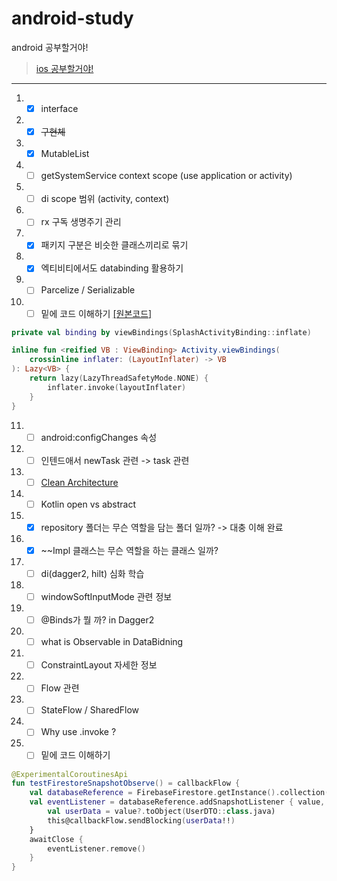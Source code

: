 # android-study
android 공부할거야!

> [ios 공부할거야!](https://github.com/sungbin5304/ios-study)

-----

1. - [x] interface
2. - [x] ~~구현체~~
3. - [x] MutableList
4. - [ ] getSystemService context scope (use application or activity)
5. - [ ] di scope 범위 (activity, context)
6. - [ ] rx 구독 생명주기 관리
7. - [x] 패키지 구분은 비슷한 클래스끼리로 묶기
8. - [x] 엑티비티에서도 databinding 활용하기
9. - [ ] Parcelize / Serializable
10. - [ ] 밑에 코드 이해하기 [[원본코드]](https://github.com/fornewid/android-animation-11p-more/blob/end/sample/src/main/java/soup/animation/sample/SplashActivity.kt#L17)
```kotlin
private val binding by viewBindings(SplashActivityBinding::inflate)

inline fun <reified VB : ViewBinding> Activity.viewBindings(
    crossinline inflater: (LayoutInflater) -> VB
): Lazy<VB> {
    return lazy(LazyThreadSafetyMode.NONE) {
        inflater.invoke(layoutInflater)
    }
}
```
11. - [ ] android:configChanges 속성
12. - [ ] 인텐드애서 newTask 관련 -> task 관련
13. - [ ] [Clean Architecture](https://codechacha.com/ko/android-clean-architecture/)
14. - [ ] Kotlin open vs abstract
15. - [x] repository 폴더는 무슨 역할을 담는 폴더 일까? -> 대충 이해 완료
16. - [x] \~\~Impl 클래스는 무슨 역할을 하는 클래스 일까?
17. - [ ] di(dagger2, hilt) 심화 학습
18. - [ ] windowSoftInputMode 관련 정보
19. - [ ] @Binds가 뭘 까? in Dagger2
20. - [ ] what is Observable in DataBidning
21. - [ ] ConstraintLayout 자세한 정보
22. - [ ] Flow 관련
23. - [ ] StateFlow / SharedFlow
24. - [ ] Why use .invoke ?
25. - [ ] 밑에 코드 이해하기
```kotlin
@ExperimentalCoroutinesApi 
fun testFirestoreSnapshotObserve() = callbackFlow {
    val databaseReference = FirebaseFirestore.getInstance().collection("test").document("user")
    val eventListener = databaseReference.addSnapshotListener { value, _ ->
        val userData = value?.toObject(UserDTO::class.java)
        this@callbackFlow.sendBlocking(userData!!)
    }
    awaitClose {
        eventListener.remove()
    }
}
```
